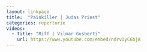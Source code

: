 ```yaml
---
layout: linkpage
title:  "Painkiller | Judas Priest"
categories: repertorie
videos:
  - title: "Riff | Vilmar Gusberti"
    url: https://www.youtube.com/embed/ndrvIyC6bjA
---
```

